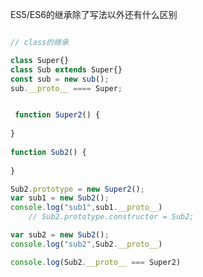 <!--
 * @Description: In User Settings Edit
 * @Author: your name
 * @Date: 2019-09-16 10:02:09
 * @LastEditTime: 2019-09-16 10:45:49
 * @LastEditors: Please set LastEditors
 -->
ES5/ES6的继承除了写法以外还有什么区别


```js

// class的继承

class Super{}
class Sub extends Super{}
const sub = new sub();
sub.__proto__ ==== Super;


 function Super2() {
        
}
    
function Sub2() {
        
}

Sub2.prototype = new Super2();
var sub1 = new Sub2();
console.log("sub1",sub1.__proto__)
    // Sub2.prototype.constructor = Sub2;

var sub2 = new Sub2();
console.log("sub2",Sub2.__proto__)

console.log(Sub2.__proto__ === Super2)


```